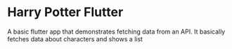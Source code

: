 # Harry Potter Flutter

A basic flutter app that demonstrates fetching data from an API.
It basically fetches data about characters and shows a list
